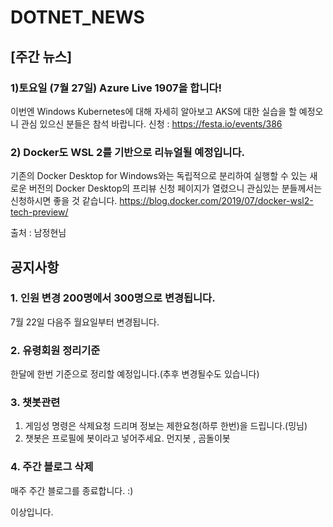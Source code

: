 # DOTNET_NEWS

## [주간 뉴스]

### 1)토요일 (7월 27일) Azure Live 1907을 합니다! 
이번엔 Windows Kubernetes에 대해 자세히 알아보고 AKS에 대한 실습을 할 예정오니 관심 있으신 분들은 참석 바랍니다.
신청 : https://festa.io/events/386

### 2) Docker도 WSL 2를 기반으로 리뉴얼될 예정입니다.
기존의 Docker Desktop for Windows와는 독립적으로 분리하여 실행할 수 있는 새로운 버전의 Docker Desktop의 프리뷰 신청 페이지가 열렸으니 관심있는 분들께서는 신청하시면 좋을 것 같습니다.
https://blog.docker.com/2019/07/docker-wsl2-tech-preview/

출처 : 남정현님 

## 공지사항

### 1. 인원 변경 200명에서 300명으로 변경됩니다.
7월 22일 다음주 월요일부터 변경됩니다. 

### 2. 유령회원 정리기준
한달에 한번 기준으로 정리할 예정입니다.(추후 변경될수도 있습니다)

### 3. 챗봇관련
1) 게임성 명령은 삭제요청 드리며 정보는 제한요청(하루 한번)을 드립니다.(밍님)
2) 챗봇은 프로필에 봇이라고 넣어주세요. 먼지봇 , 곰돌이봇 

### 4. 주간 블로그 삭제
매주 주간 블로그를 종료합니다. :) 


이상입니다.


